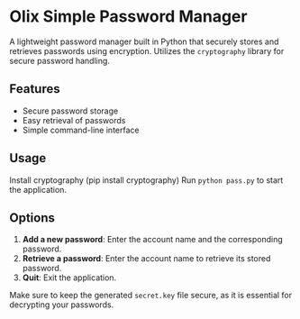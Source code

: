 # Olix Simple Password Manager

A lightweight password manager built in Python that securely stores and retrieves passwords using encryption. Utilizes the `cryptography` library for secure password handling.

## Features
- Secure password storage
- Easy retrieval of passwords
- Simple command-line interface

## Usage
Install cryptography (pip install cryptography)
Run `python pass.py` to start the application.

## Options
1. **Add a new password**: Enter the account name and the corresponding password.
2. **Retrieve a password**: Enter the account name to retrieve its stored password.
3. **Quit**: Exit the application.

Make sure to keep the generated `secret.key` file secure, as it is essential for decrypting your passwords.
